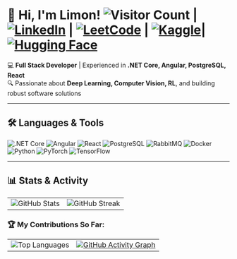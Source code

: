 # 👋 Hi, I'm Limon! ![Visitor Count](https://komarev.com/ghpvc/?username=Limon-7&color=brightgreen&style=flat-square) |  [![LinkedIn](https://img.shields.io/badge/-LinkedIn-blue?style=flat-square&logo=linkedin)](https://www.linkedin.com/in/limon7/) | [![LeetCode](https://img.shields.io/badge/-LeetCode-FFA116?style=flat-square&logo=LeetCode&logoColor=black)](https://leetcode.com/GreenLii/) | [![Kaggle](https://img.shields.io/badge/-Kaggle-20BEFF?style=flat-square&logo=Kaggle&logoColor=white)](https://www.kaggle.com/limon7)|[![Hugging Face](https://img.shields.io/badge/-Hugging%20Face-orange?style=flat-square&logo=huggingface)](https://huggingface.co/limon7)



💻 **Full Stack Developer** | Experienced in **.NET Core, Angular, PostgreSQL, React** <br>
🔍 Passionate about **Deep Learning, Computer Vision, RL**, and building robust software solutions <br>

<hr>

## 🛠️ Languages & Tools

![.NET Core](https://img.shields.io/badge/.NET_Core-512BD4?style=flat-square&logo=dotnet&logoColor=white)
![Angular](https://img.shields.io/badge/Angular-DD0031?style=flat-square&logo=angular&logoColor=white)
![React](https://img.shields.io/badge/React-61DAFB?style=flat-square&logo=react&logoColor=black)
![PostgreSQL](https://img.shields.io/badge/PostgreSQL-4169E1?style=flat-square&logo=postgresql&logoColor=white)
![RabbitMQ](https://img.shields.io/badge/RabbitMQ-FF6600?style=flat-square&logo=rabbitmq&logoColor=white)
![Docker](https://img.shields.io/badge/Docker-2496ED?style=flat-square&logo=docker&logoColor=white)
![Python](https://img.shields.io/badge/Python-3776AB?style=flat-square&logo=python&logoColor=white)
![PyTorch](https://img.shields.io/badge/PyTorch-EE4C2C?style=flat-square&logo=pytorch&logoColor=white)
![TensorFlow](https://img.shields.io/badge/TensorFlow-FF6F20?style=flat-square&logo=tensorflow&logoColor=white)

---
## 📊 Stats & Activity

<table>
  <tr>
    <td>
      <img src="https://github-readme-stats.vercel.app/api?username=Limon-7&count_private=true&show_icons=true&theme=radical&hide_border=false" alt="GitHub Stats" />
    </td>
    <td>
      <img src="https://streak-stats.demolab.com?user=Limon-7&theme=radical" alt="GitHub Streak" />
    </td>
  </tr>
</table>

### 🏆 My Contributions So Far:
<table>
  <tr>
    <td>
      <img src="https://github-readme-stats.vercel.app/api/top-langs/?username=Limon-7&langs_count=8&count_private=true&layout=compact&theme=radical" alt="Top Languages" />
    </td>
    <td>
      <a href="https://github.com/ashutosh00710/github-readme-activity-graph">
        <img src="https://github-readme-activity-graph.vercel.app/graph?username=Limon-7&theme=react-dark" alt="GitHub Activity Graph" />
      </a>
    </td>
  </tr>
</table>
